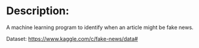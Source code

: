 # Description:

A machine learning program to identify when an article might be fake news.

Dataset: https://www.kaggle.com/c/fake-news/data#
